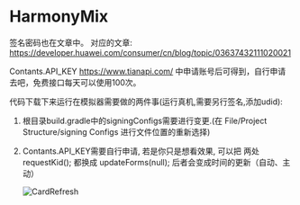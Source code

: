 # HarmonyMix
签名密码也在文章中。
对应的文章: https://developer.huawei.com/consumer/cn/blog/topic/03637432111020021

Contants.API_KEY https://www.tianapi.com/ 中申请账号后可得到，自行申请去吧，免费接口每天可以使用100次。

代码下载下来运行在模拟器需要做的两件事(运行真机,需要另行签名,添加udid):
1. 根目录build.gradle中的signingConfigs需要进行变更.(在 File/Project Structure/signing Configs 进行文件位置的重新选择)
2. Contants.API_KEY需要自行申请, 若是你只是想看效果, 可以把 两处 requestKid(); 都换成 updateForms(null);
   后者会变成时间的更新（自动、主动）
   
   
   ![CardRefresh](https://user-images.githubusercontent.com/32134764/129433151-36ba5fe1-c9ad-4ca8-adf3-6e3c1a2110ec.gif)
